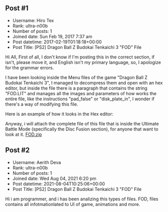 ## Post #1
- Username: Hiro Tex
- Rank: ultra-n00b
- Number of posts: 1
- Joined date: Sun Feb 19, 2017 7:37 am
- Post datetime: 2017-02-19T01:18:18+00:00
- Post Title: [PS2] Dragon Ball Z Budokai Tenkaichi 3 "FOD" File

Hi All, First of all, I don't know if I'm posting this in the correct section, if isn't, please move it, and English isn't my primary language, so, I apologize for the grammar errors.

I have been looking inside the Menu files of the game "Dragon Ball Z Budokai Tenkaichi 3", I managed to decompress them and open with an hex editor, but inside the file there is a paragraph that contains the string "FOD.LIT" and manages all the images and parameters of how works the entire file, like the instructions "pad_false" or "disk_plate_in", I wonder if there's a way of modifying this file.

Here is an example of how it looks in the Hex editor:


Anyway, i will attach the complete file of this file that is inside the Ultimate Battle Mode (specifically the Disc Fusion section), for anyone that want to look at it.
[FOD.zip](https://xentaxbackup.github.io/file/12472_FOD.zip)
## Post #2
- Username: Aerith Deva
- Rank: ultra-n00b
- Number of posts: 1
- Joined date: Wed Aug 04, 2021 6:20 pm
- Post datetime: 2021-08-04T10:25:06+00:00
- Post Title: [PS2] Dragon Ball Z Budokai Tenkaichi 3 "FOD" File

Hi i am programmer, and i has been analizing this types of files.
FOD, files contains all infotmationlated to UI of game, animations and more.
